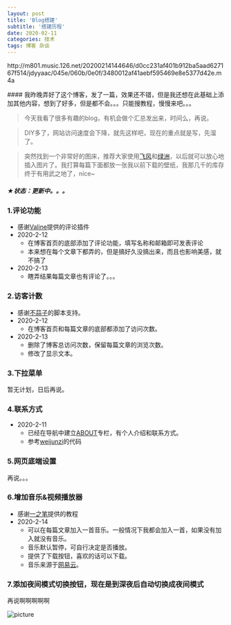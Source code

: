 ```yaml
---
layout: post
title: 'Blog搭建'
subtitle: '搭建历程'
date: 2020-02-11
categories: 技术
tags: 博客 杂谈
---
```


<p>http://m801.music.126.net/20200214144646/d0cc231af401b912ba5aad627167f514/jdyyaac/045e/060b/0e0f/3480012af41aebf595469e8e5377d42e.m4a</p>
#### 我昨晚弄好了这个博客，发了一篇，效果还不错，但是我还想在此基础上添加其他内容，想到了好多，但是都不会。。。只能搜教程，慢慢来吧。。。

> 今天我看了很多有趣的blog，有机会做个汇总发出来，时间么，再说。

> DIY多了，网站访问速度会下降，就先这样吧，现在的重点就是写，先溜了。

> 突然找到一个非常好的图床，推荐大家使用[飞风](https://feifeng.cn/)和[绿洲]( https://oasis.chengdu.weibo.cn/v1/h5/download )，以后就可以放心地插入图片了。我打算每篇下面都放一张我以前下载的壁纸，我那几千的库存终于有用武之地了，nice~

##### ★状态：更新中。。。

### 1.评论功能
* 感谢[Valine]( https://valine.js.org/ )提供的评论插件
* 2020-2-12
  * 在博客首页的底部添加了评论功能，填写名称和邮箱即可发表评论
  * 本来想在每个文章下都弄的，但是搞好久没搞出来，而且也影响美感，就不搞了
* 2020-2-13
  * 瞎弄结果每篇文章也有评论了。。。

### 2.访客计数
* 感谢[不蒜子](http://busuanzi.ibruce.info/)的脚本支持。 
* 2020-2-12
  * 在博客首页和每篇文章的底部都添加了访问次数。
* 2020-2-13
  * 删除了博客总访问次数，保留每篇文章的浏览次数。
  * 修改了显示文本。

### 3.下拉菜单
暂无计划，日后再说。
### 4.联系方式
* 2020-2-11
  * 已经在导航中建立[ABOUT](https://jmbaozi.github.io/about.html)专栏，有个人介绍和联系方式。
  * 参考[weijunzi](https://github.com/weijunzii)的代码

### 5.网页底端设置
再说。。。
### 6.增加音乐&视频播放器
* 感谢[一之笔](https://yizibi.github.io/2018/10/15/jekyll%E4%B8%AA%E4%BA%BA%E5%8D%9A%E5%AE%A2%E4%B8%AD%E6%B7%BB%E5%8A%A0%E9%9F%B3%E4%B9%90%E6%92%AD%E6%94%BE%E6%8F%92%E4%BB%B6/)提供的教程
* 2020-2-14
  * 可以在每篇文章加入一首音乐。一般情况下我都会加入一首，如果没有加入就没有音乐。
  * 音乐默认暂停，可自行决定是否播放。
  * 提供了下载按钮，喜欢的话可以下载。
  * 音乐来源于[网易云](https://music.163.com/#)。
### 7.添加夜间模式切换按钮，现在是到深夜后自动切换成夜间模式
再说啊啊啊啊啊

![picture](https://photo.feicdn.cn/5e44ec286a71d6061147d565_1581577534111)

